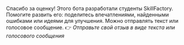 Спасибо за оценку!
Этого бота разработали студенты SkillFactory. Помогите развить его: поделитесь впечатлениями, найденными ошибками или идеями для улучшения. Можно отправлять текст или голосовое сообщение.
👉 *Отправьте свой отзыв в виде текста или голосового сообщения*


